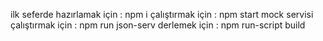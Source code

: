 ilk seferde hazırlamak için : npm i
çalıştırmak için : npm start
mock servisi çalıştırmak için : npm run json-serv
derlemek için : npm run-script build
